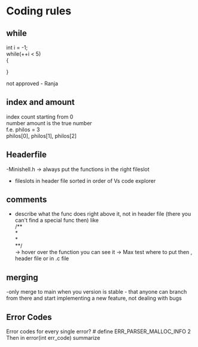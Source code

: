 # Coding rules

## while <br/>
int i = -1; <br/>
while(++i < 5) <br/>
{

}

not approved - Ranja
## index and amount <br/>
index count starting from 0 <br/>
number amount is the true number <br/>
f.e. philos = 3 <br/>
philos[0], philos[1], philos[2] <br/>

## Headerfile
-Minishell.h -> always put the functions in the right fileslot <br/>

- fileslots in header file sorted in order of Vs code explorer<br/>

## comments
- describe what the func does right above it, not in header file (there you can't find a special func then) like<br/>
/**<br/>
*<br/>
*<br/>
**/<br/>
-> hover over the function you can see it -> Max test where to put then , header file or in .c file<br/>

## merging
-only merge to main when you version is stable - that anyone can branch from there and start implementing a new feature, not dealing with bugs<br/>

## Error Codes
Error codes for every single error? # define ERR_PARSER_MALLOC_INFO 2<br/>
Then in error(int err_code) summarize <br/>

